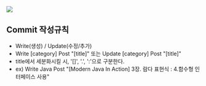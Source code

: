 <a href="https://hits.seeyoufarm.com"/><img src="https://hits.seeyoufarm.com/api/count/incr/badge.svg?url=https://github.com/fancy96/fancy96.github.io"/></a>                        

## Commit 작성규칙

* Write(생성) / Update(수정/추가)
* Write [category] Post "[title]" 또는 Update [category] Post "[title]"
* title에서 세분화시킬 시, '[]', '.',  ':'으로 구분한다. 
* ex) Write Java Post "[Modern Java In Action] 3장. 람다 표현식 : 4.함수형 인터페이스 사용"
